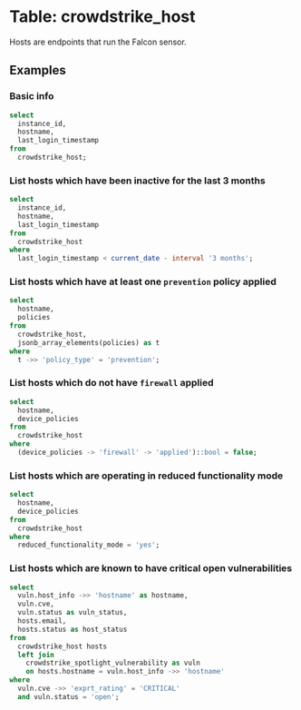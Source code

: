 # Table: crowdstrike_host

Hosts are endpoints that run the Falcon sensor.

## Examples

### Basic info

```sql
select
  instance_id,
  hostname,
  last_login_timestamp
from
  crowdstrike_host;
```

### List hosts which have been inactive for the last 3 months

```sql
select
  instance_id,
  hostname,
  last_login_timestamp
from
  crowdstrike_host
where
  last_login_timestamp < current_date - interval '3 months';
```

### List hosts which have at least one `prevention` policy applied

```sql
select
  hostname,
  policies
from
  crowdstrike_host,
  jsonb_array_elements(policies) as t
where
  t ->> 'policy_type' = 'prevention';
```

### List hosts which do not have `firewall` applied

```sql
select
  hostname,
  device_policies
from
  crowdstrike_host
where
  (device_policies -> 'firewall' -> 'applied')::bool = false;
```

### List hosts which are operating in reduced functionality mode

```sql
select
  hostname,
  device_policies
from
  crowdstrike_host
where
  reduced_functionality_mode = 'yes';
```

### List hosts which are known to have critical open vulnerabilities

```sql
select
  vuln.host_info ->> 'hostname' as hostname,
  vuln.cve,
  vuln.status as vuln_status,
  hosts.email,
  hosts.status as host_status
from
  crowdstrike_host hosts
  left join
    crowdstrike_spotlight_vulnerability as vuln
    on hosts.hostname = vuln.host_info ->> 'hostname'
where
  vuln.cve ->> 'exprt_rating' = 'CRITICAL'
  and vuln.status = 'open';
```
